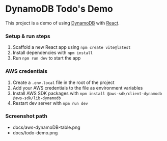 # DynamoDB Todo's Demo

This project is a demo of using [DynamoDB](https://aws.amazon.com/dynamodb/) with [React](https://react.dev/).

### Setup & run steps

1. Scaffold a new React app using `npm create vite@latest`
2. Install dependencies with `npm install`
3. Run `npm run dev` to start the app

### AWS credentials

1. Create a `.env.local` file in the root of the project
2. Add your AWS credentials to the file as environment variables
3. Install AWS SDK packages with `npm install @aws-sdk/client-dynamodb @aws-sdk/lib-dynamodb`
4. Restart dev server with `npm run dev`

### Screenshot path

- docs/aws-dynamoDB-table.png
- docs/todo-demo.png